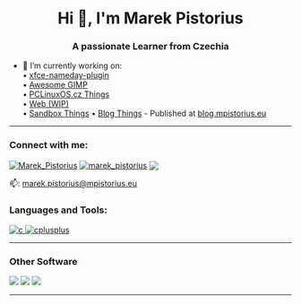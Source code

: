 <h1 align="center">Hi 👋, I'm Marek Pistorius</h1>
<h3 align="center">A passionate Learner from Czechia</h3>

- 🔭 I’m currently working on:\
  • [xfce-nameday-plugin](https://github.com/marekpistorius/xfce-nameday-plugin) \
  • [Awesome GIMP](https://github.com/marekpistorius/awesome-gimp) \
  • [PCLinuxOS.cz Things](https://github.com/linux-maniu) \
  • [Web (WIP)](https://github.com/marekpistorius/mp.github.io) \
  • [Sandbox Things](https://github.com/marekpistorius/sandbox)
  • [Blog Things](https://github.com/marekpistorius/blog.github.io) - Published at [blog.mpistorius.eu](https://blog.mpistorius.eu)
<hr />
<h3 align="left">Connect with me:</h3>
<p align="left">
 <a href="https://twitter.com/Marek_Pistorius" target="blank"><img align="center" src="https://img.shields.io/badge/Twitter-1DA1F2?style=for-the-badge&logo=twitter&logoColor=white" alt="Marek_Pistorius" /></a>
  <a href="https://instagram.com/marek_pistorius" target="blank"><img align="center" src="https://img.shields.io/badge/Instagram-E4405F?style=for-the-badge&logo=instagram&logoColor=white" alt="marek_pistorius" /></a>
 <a href="https://stackoverflow.com/users/18864342/marek" target="blank"><img align="center" src="https://img.shields.io/badge/StackExchange-%23ffffff.svg?&style=for-the-badge&logo=StackExchange&logoColor=white"></a>
</a>

  
  📫: <a href="mailto://marek.pistorius@mpistorius.eu">marek.pistorius@mpistorius.eu</a>
</p>

<h3 align="left">Languages and Tools:</h3>
<p align="left"> <a href="https://www.cprogramming.com/" target="_blank"> <img src="https://img.shields.io/badge/C-00599C?style=for-the-badge&logo=c&logoColor=white" alt="c" /> </a> <a href="https://www.w3schools.com/cpp/" target="_blank"> <img src="https://img.shields.io/badge/C%2B%2B-00599C?style=for-the-badge&logo=c%2B%2B&logoColor=white" alt="cplusplus" /> </a> </a> 
<hr />
<h3 align="left">Other Software</h3>
<img src="https://img.shields.io/badge/Firefox_Browser-FF7139?style=for-the-badge&logo=Firefox-Browser&logoColor=white" />
<img src="https://img.shields.io/badge/Linux-FCC624?style=for-the-badge&logo=linux&logoColor=black" />
<img src="https://img.shields.io/badge/Windows-0078D6?style=for-the-badge&logo=windows&logoColor=white" />
<hr />
<!---
marekpistorius/marekpistorius is a ✨ special ✨ repository because its `README.md` (this file) appears on your GitHub profile.
You can click the Preview link to take a look at your changes.
--->
